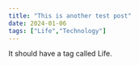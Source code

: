 ```yaml
---
title: "This is another test post"
date: 2024-01-06
tags: ["Life","Technology"]
---
```


It should have a tag called Life.
